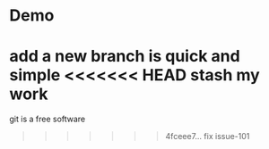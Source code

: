 # Demo
add a new branch is quick and simple
<<<<<<< HEAD
stash my work
=======
git is a free software
>>>>>>> 4fceee7... fix issue-101
